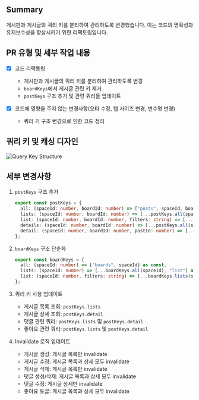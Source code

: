 ## Summary
게시판과 게시글의 쿼리 키를 분리하여 관리하도록 변경했습니다. 이는 코드의 명확성과 유지보수성을 향상시키기 위한 리팩토링입니다.

## PR 유형 및 세부 작업 내용
- [x] 코드 리팩토링
  - 게시판과 게시글의 쿼리 키를 분리하여 관리하도록 변경
  - `boardKeys`에서 게시글 관련 키 제거
  - `postKeys` 구조 추가 및 관련 쿼리들 업데이트

- [x] 코드에 영향을 주지 않는 변경사항(오타 수정, 탭 사이즈 변경, 변수명 변경)
  - 쿼리 키 구조 변경으로 인한 코드 정리

## 쿼리 키 및 캐싱 디자인

![Query Key Structure](https://www.mermaidchart.com/raw/ee1bf4d0-dfe4-472b-bb7a-be0e1d4801c8?theme=light&version=v0.1&format=svg)

## 세부 변경사항
1. `postKeys` 구조 추가
   ```typescript
   export const postKeys = {
     all: (spaceId: number, boardId: number) => ["posts", spaceId, boardId] as const,
     lists: (spaceId: number, boardId: number) => [...postKeys.all(spaceId, boardId), "list"] as const,
     list: (spaceId: number, boardId: number, filters: string) => [...postKeys.lists(spaceId, boardId), { filters }] as const,
     details: (spaceId: number, boardId: number) => [...postKeys.all(spaceId, boardId), "detail"] as const,
     detail: (spaceId: number, boardId: number, postId: number) => [...postKeys.details(spaceId, boardId), postId] as const,
   };
   ```

2. `boardKeys` 구조 단순화
   ```typescript
   export const boardKeys = {
     all: (spaceId: number) => ["boards", spaceId] as const,
     lists: (spaceId: number) => [...boardKeys.all(spaceId), "list"] as const,
     list: (spaceId: number, filters: string) => [...boardKeys.lists(spaceId), { filters }] as const,
   };
   ```

3. 쿼리 키 사용 업데이트
   - 게시글 목록 조회: `postKeys.lists`
   - 게시글 상세 조회: `postKeys.detail`
   - 댓글 관련 쿼리: `postKeys.lists` 및 `postKeys.detail`
   - 좋아요 관련 쿼리: `postKeys.lists` 및 `postKeys.detail`

4. Invalidate 로직 업데이트
   - 게시글 생성: 게시글 목록만 invalidate
   - 게시글 수정: 게시글 목록과 상세 모두 invalidate
   - 게시글 삭제: 게시글 목록만 invalidate
   - 댓글 생성/삭제: 게시글 목록과 상세 모두 invalidate
   - 댓글 수정: 게시글 상세만 invalidate
   - 좋아요 토글: 게시글 목록과 상세 모두 invalidate

